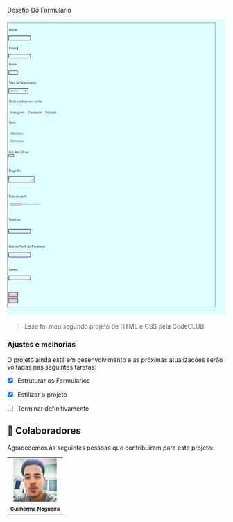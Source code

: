 Desafio Do Formulario 



<img src="./assets/printform.png" alt="exemplo do formulario">

>Esse foi meu segundo projeto de HTML e CSS pela CodeCLUB
### Ajustes e melhorias

O projeto ainda está em desenvolvimento e as próximas atualizações serão voltadas nas seguintes tarefas:

- [x] Estruturar os Formularios 
- [x] Estilizar o projeto
- [ ] Terminar definitivamente


## 🤝 Colaboradores

Agradecemos às seguintes pessoas que contribuíram para este projeto:

<table>
  <tr>
    <td align="center">
      <a href="#">
        <img src="./assets/ProfilePicturePhoto.jpg" width="100px;" alt="Foto do Guilherme"/><br>
        <sub>
          <b>Guilherme Nogueira</b>
        </sub>
      </a>
    </td>
    
    
  </tr>
</table>



